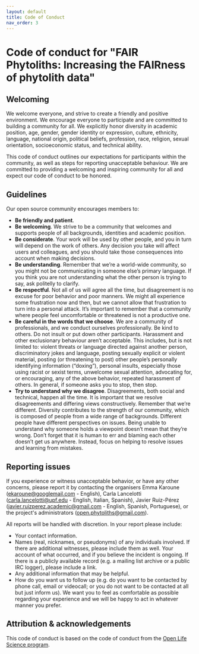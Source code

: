 ```yaml
---
layout: default
title: Code of Conduct
nav_order: 3
---
```


# Code of conduct for "FAIR Phytoliths: Increasing the FAIRness of phytolith data"
## Welcoming
We welcome everyone, and strive to create a friendly and positive environment. We encourage everyone to participate and are committed to building a community for all. We explicitly honor diversity in academic position, age, gender, gender identity or expression, culture, ethnicity, language, national origin, political beliefs, profession, race, religion, sexual orientation, socioeconomic status, and technical ability.

This code of conduct outlines our expectations for participants within the community, as well as steps for reporting unacceptable behaviour. We are committed to providing a welcoming and inspiring community for all and expect our code of conduct to be honored.

## Guidelines ##
Our open source community encourages members to:
- **Be friendly and patient**.
- **Be welcoming**. We strive to be a community that welcomes and supports people of all backgrounds, identities and academic position.
- **Be considerate**. Your work will be used by other people, and you in turn will depend on the work of others. Any decision you take will affect users and colleagues, and you should take those consequences into account when making decisions.
- **Be understanding**. Remember that we’re a world-wide community, so you might not be communicating in someone else’s primary language. If you think you are not understanding what the other person is trying to say, ask politelly to clarify.
- **Be respectful**. Not all of us will agree all the time, but disagreement is no excuse for poor behavior and poor manners. We might all experience some frustration now and then, but we cannot allow that frustration to turn into a personal attack. It’s important to remember that a community where people feel uncomfortable or threatened is not a productive one.
- **Be careful in the words that we choose**. We are a community of professionals, and we conduct ourselves professionally. Be kind to others. Do not insult or put down other participants. Harassment and other exclusionary behaviour aren’t acceptable. This includes, but is not limited to: violent threats or language directed against another person, discriminatory jokes and language, posting sexually explicit or violent material, posting (or threatening to post) other people’s personally identifying information (“doxing”), personal insults, especially those using racist or sexist terms, unwelcome sexual attention, advocating for, or encouraging, any of the above behavior, repeated harassment of others. In general, if someone asks you to stop, then stop.
- **Try to understand why we disagree**. Disagreements, both social and technical, happen all the time. It is important that we resolve disagreements and differing views constructively. Remember that we’re different. Diversity contributes to the strength of our community, which is composed of people from a wide range of backgrounds. Different people have different perspectives on issues. Being unable to understand why someone holds a viewpoint doesn’t mean that they’re wrong. Don’t forget that it is human to err and blaming each other doesn’t get us anywhere. Instead, focus on helping to resolve issues and learning from mistakes.

## Reporting issues
If you experience or witness unacceptable behavior, or have any other concerns, please report it by contacting the organisers Emma Karoune (ekaroune@googlemail.com - English), Carla Lancelotti (carla.lancelotti@upf.edu - English, Italian, Spanish), Javier Ruiz-Pérez (javier.ruizperez.academic@gmail.com - English, Spanish, Portuguese), or the project's administrators (open.phytoliths@gmail.com).

All reports will be handled with discretion. In your report please include:
- Your contact information.
- Names (real, nicknames, or pseudonyms) of any individuals involved. If there are additional witnesses, please include them as well. Your account of what occurred, and if you believe the incident is ongoing. If there is a publicly available record (e.g. a mailing list archive or a public IRC logger), please include a link.
- Any additional information that may be helpful.
- How do you want us to follow up (e.g. do you want to be contacted by phone call, email or videocall; or you do not want to be contacted at all but just inform us). We want you to feel as comfortable as possible regarding your experience and we will be happy to act in whatever manner you prefer.

## Attribution & acknowledgements
This code of conduct is based on the code of conduct from the [Open Life Science program](https://openlifesci.org/code-of-conduct).
